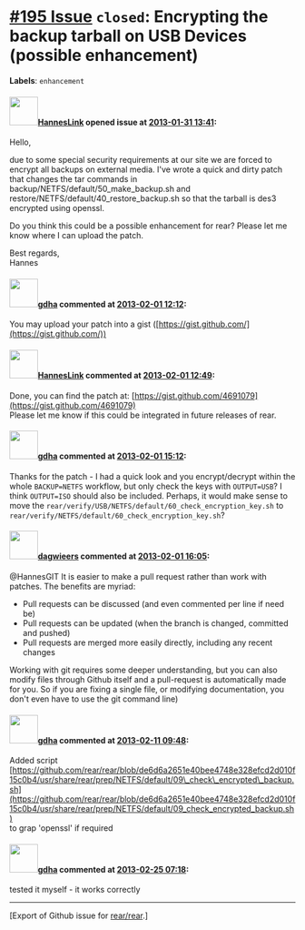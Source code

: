 [\#195 Issue](https://github.com/rear/rear/issues/195) `closed`: Encrypting the backup tarball on USB Devices (possible enhancement)
====================================================================================================================================

**Labels**: `enhancement`

#### <img src="https://avatars.githubusercontent.com/u/3437909?v=4" width="50">[HannesLink](https://github.com/HannesLink) opened issue at [2013-01-31 13:41](https://github.com/rear/rear/issues/195):

Hello,

due to some special security requirements at our site we are forced to
encrypt all backups on external media. I've wrote a quick and dirty
patch that changes the tar commands in
backup/NETFS/default/50\_make\_backup.sh and
restore/NETFS/default/40\_restore\_backup.sh so that the tarball is des3
encrypted using openssl.

Do you think this could be a possible enhancement for rear? Please let
me know where I can upload the patch.

Best regards,  
Hannes

#### <img src="https://avatars.githubusercontent.com/u/888633?u=cdaeb31efcc0048d3619651aa18dd4b76e636b21&v=4" width="50">[gdha](https://github.com/gdha) commented at [2013-02-01 12:12](https://github.com/rear/rear/issues/195#issuecomment-12991619):

You may upload your patch into a gist
([https://gist.github.com/](https://gist.github.com/))

#### <img src="https://avatars.githubusercontent.com/u/3437909?v=4" width="50">[HannesLink](https://github.com/HannesLink) commented at [2013-02-01 12:49](https://github.com/rear/rear/issues/195#issuecomment-12992729):

Done, you can find the patch at:
[https://gist.github.com/4691079](https://gist.github.com/4691079)  
Please let me know if this could be integrated in future releases of
rear.

#### <img src="https://avatars.githubusercontent.com/u/888633?u=cdaeb31efcc0048d3619651aa18dd4b76e636b21&v=4" width="50">[gdha](https://github.com/gdha) commented at [2013-02-01 15:12](https://github.com/rear/rear/issues/195#issuecomment-12998073):

Thanks for the patch - I had a quick look and you encrypt/decrypt within
the whole `BACKUP=NETFS` workflow, but only check the keys with
`OUTPUT=USB`? I think `OUTPUT=ISO` should also be included. Perhaps, it
would make sense to move the
`rear/verify/USB/NETFS/default/60_check_encryption_key.sh` to
`rear/verify/NETFS/default/60_check_encryption_key.sh`?

#### <img src="https://avatars.githubusercontent.com/u/388198?u=0732dee3fe5002278cfbf40359ec431bdcf5f06c&v=4" width="50">[dagwieers](https://github.com/dagwieers) commented at [2013-02-01 16:05](https://github.com/rear/rear/issues/195#issuecomment-13000440):

@HannesGIT It is easier to make a pull request rather than work with
patches. The benefits are myriad:

-   Pull requests can be discussed (and even commented per line if need
    be)
-   Pull requests can be updated (when the branch is changed, committed
    and pushed)
-   Pull requests are merged more easily directly, including any recent
    changes

Working with git requires some deeper understanding, but you can also
modify files through Github itself and a pull-request is automatically
made for you. So if you are fixing a single file, or modifying
documentation, you don't even have to use the git command line)

#### <img src="https://avatars.githubusercontent.com/u/888633?u=cdaeb31efcc0048d3619651aa18dd4b76e636b21&v=4" width="50">[gdha](https://github.com/gdha) commented at [2013-02-11 09:48](https://github.com/rear/rear/issues/195#issuecomment-13373499):

Added script
[https://github.com/rear/rear/blob/de6d6a2651e40bee4748e328efcd2d010f15c0b4/usr/share/rear/prep/NETFS/default/09\_check\_encrypted\_backup.sh](https://github.com/rear/rear/blob/de6d6a2651e40bee4748e328efcd2d010f15c0b4/usr/share/rear/prep/NETFS/default/09_check_encrypted_backup.sh)  
to grap 'openssl' if required

#### <img src="https://avatars.githubusercontent.com/u/888633?u=cdaeb31efcc0048d3619651aa18dd4b76e636b21&v=4" width="50">[gdha](https://github.com/gdha) commented at [2013-02-25 07:18](https://github.com/rear/rear/issues/195#issuecomment-14028584):

tested it myself - it works correctly

------------------------------------------------------------------------

\[Export of Github issue for
[rear/rear](https://github.com/rear/rear).\]
